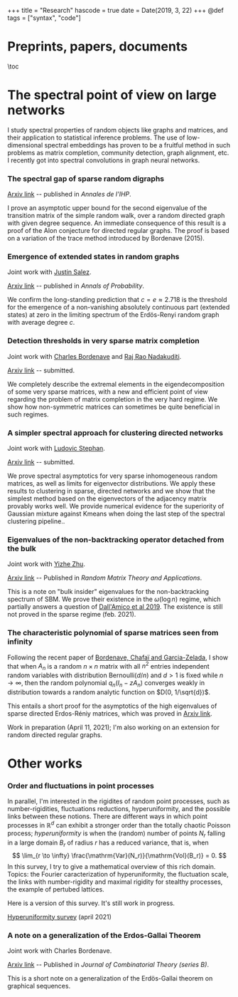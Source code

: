 +++
title = "Research"
hascode = true
date = Date(2019, 3, 22)
+++
@def tags = ["syntax", "code"]

# Preprints, papers, documents

\toc

# The spectral point of view on large networks

I study spectral properties of random objects like graphs and matrices, and their application to statistical inference problems. The use of low-dimensional spectral embeddings has proven to be a fruitful method in such problems as matrix completion, community detection, graph alignment, etc. I recently got into spectral convolutions in graph neural networks. 


### The spectral gap of sparse random digraphs 

[Arxiv link](https://arxiv.org/abs/1708.00530) -- published in *Annales de l'IHP*. 

I prove an asymptotic upper bound for the second eigenvalue of the transition matrix of the simple random walk, over a random directed graph with given degree sequence. An immediate consequence of this result is a proof of the Alon conjecture for directed regular graphs. The proof is based on a variation of the trace method introduced by Bordenave (2015). 

### Emergence of extended states in random graphs

Joint work with [Justin Salez](https://www.ceremade.dauphine.fr/~salez/). 

[Arxiv link](https://arxiv.org/abs/1809.07587) -- published in *Annals of Probability*. 

We confirm the long-standing prediction that $c=e \approx 2.718$ is the threshold for the emergence of a non-vanishing absolutely continuous part (extended states) at zero in the limiting spectrum of the Erdös-Renyi random graph with average degree $c$.

### Detection thresholds in very sparse matrix completion

Joint work with [Charles Bordenave](http://www.i2m.univ-amu.fr/perso/charles.bordenave/start) and [Raj Rao Nadakuditi](https://web.eecs.umich.edu/~rajnrao/). 

[Arxiv link](https://arxiv.org/abs/2005.06062) -- submitted. 

We completely describe the extremal elements in the eigendecomposition of some very sparse matrices, with a new and efficient point of view regarding the problem of matrix completion in the very hard regime. We show how non-symmetric matrices can sometimes be quite beneficial in such regimes.


### A simpler spectral approach for clustering directed networks

Joint work with [Ludovic Stephan](https://www.lstephan.fr/).

 [Arxiv link](https://arxiv.org/abs/2102.03188) -- submitted. 

 We prove spectral asymptotics for very sparse inhomogeneous random matrices, as well as limits for eigenvector distributions. We apply these results to clustering in sparse, directed networks and we show that the simplest method based on the eigenvectors of the adjacency matrix provably works well. We provide numerical evidence for the superiority of Gaussian mixture against Kmeans when doing the last step of the spectral clustering pipeline.. 



### Eigenvalues of the non-backtracking operator detached from the bulk

Joint work with [Yizhe Zhu](https://sites.google.com/ucsd.edu/yizhe). 

[Arxiv link](https://arxiv.org/abs/1907.05603) -- Published in *Random Matrix Theory and Applications*.

This is a note on "bulk insider" eigenvalues for the non-backtracking spectrum of SBM. We prove their existence in the $\omega(\log n)$ regime, which partially answers a question of [Dall'Amico et al 2019](https://arxiv.org/abs/1901.09715). The existence is still not proved in the sparse regime (feb. 2021).

 
### The characteristic polynomial of sparse matrices seen from infinity

Following the recent paper of [Bordenave, Chafaï and Garcia-Zelada](https://arxiv.org/pdf/2012.05602.pdf), I show that when $A_n$ is a random $n\times n$ matrix with all $n^2$ entries independent random variables with distribution $\mathrm{Bernoulli}(d/n)$ and $d>1$ is fixed while $n \to \infty$, then the random polynomial $q_n(I_n - zA_n)$ converges weakly in distribution towards a random analytic function on $D(0, 1/\sqrt{d})$. 

This entails a short proof for the asymptotics of the high eigenvalues of sparse directed Erdos-Réniy matrices, which was proved in  [Arxiv link](https://arxiv.org/abs/2102.03188).

Work in preparation (April 11, 2021); I'm also working on an extension for random directed regular graphs.



# Other works


### Order and fluctuations in point processes

In parallel, I'm interested in the rigidites of random point processes, such as number-rigidities, fluctuations reductions, hyperuniformity, and the possible links between these notions. There are different ways in which point processes in $\mathbb{R}^d$ can exhibit a stronger order than the totally chaotic Poisson process; *hyperuniformity* is when the (random) number of points $N_r$ falling in a large domain $B_r$ of radius $r$ has a reduced variance, that is, when 
$$ \lim_{r \to \infty} \frac{\mathrm{Var}(N_r)}{\mathrm{Vol}(B_r)} = 0. $$ 
In this survey, I try to give a mathematical overview of this rich domain. Topics: the Fourier caracterization of hyperuniformity, the fluctuation scale, the links with number-rigidity and maximal rigidity for stealthy processes, the example of pertubed lattices. 

Here is a version of this survey. It's still work in progress.

[Hyperuniformity survey](/assets/survey_hyperuniformity.pdf) (april 2021)

### A note on a generalization of the Erdos-Gallai Theorem

Joint work with Charles Bordenave. 

[Arxiv link](https://arxiv.org/abs/1712.03520)
 -- Published in *Journal of Combinatorial Theory (series B)*.

This is a short note on a generalization of the Erdös-Gallai theorem on graphical sequences.

